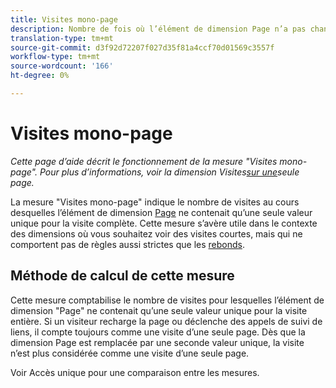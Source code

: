 ```yaml
---
title: Visites mono-page
description: Nombre de fois où l’élément de dimension Page n’a pas changé au cours d’une visite.
translation-type: tm+mt
source-git-commit: d3f92d72207f027d35f81a4ccf70d01569c3557f
workflow-type: tm+mt
source-wordcount: '166'
ht-degree: 0%

---
```



# Visites mono-page

*Cette page d’aide décrit le fonctionnement de la mesure &quot;Visites mono-page&quot;. Pour plus d’informations, voir la dimension Visites[sur une](../dimensions/single-page-visits.md)seule page.*

La mesure &quot;Visites mono-page&quot; indique le nombre de visites au cours desquelles l’élément de dimension [Page](../dimensions/page.md) ne contenait qu’une seule valeur unique pour la visite complète. Cette mesure s’avère utile dans le contexte des dimensions où vous souhaitez voir des visites courtes, mais qui ne comportent pas de règles aussi strictes que les [rebonds](bounces.md).

## Méthode de calcul de cette mesure

Cette mesure comptabilise le nombre de visites pour lesquelles l’élément de dimension &quot;Page&quot; ne contenait qu’une seule valeur unique pour la visite entière. Si un visiteur recharge la page ou déclenche des appels de suivi de liens, il compte toujours comme une visite d’une seule page. Dès que la dimension Page est remplacée par une seconde valeur unique, la visite n’est plus considérée comme une visite d’une seule page.

Voir Accès [](single-access.md) unique pour une comparaison entre les mesures.
